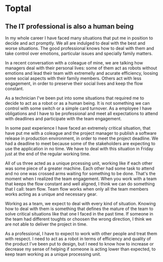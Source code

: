 # Toptal
## The IT professional is also a human being

In my whole career I have faced many situations that put me in position to decide and act promptly. We all are indulged to deal with the best and worse situations. The good professional knows how to deal with them and take control over emotions, particular issues and specially family matters. 

In a recent conversation with a coleague of mine, we are talking how managers deal with their personal lives: some of them act as robots without emotions and lead their team with extremelly and acurate efficiency, loosing some social aspects with their family members. Others act with less engagement, in order to preserve their social lives and keep the flow constant.

As a technician I've been put into some situations that required me to decide to act as a robot or as a human being. It is not something we can control with some switch or a simple card turnover. As a employee I have obligations and I have to be professional and meet all expectations to attend with deadlines and participate with the team engagement.

In some past experience I have faced an extremely critical situation, that have put me with a coleague and the project manager to publish a software release in production environment, in order to meet the project deadline. We had a deadline to meet because some of the stakeholders are expecting to use the application in no time. We have to deal with this situation in Friday just at the end of the regular working time.

All of us three acted as a unique prcessing unit, working like if each other was some piece of a greater machine. Each other had some task to attend and no one was crossed arms waiting for something to be done. That's the moment when I realized the team engagement. When you work with a team that keeps the flow constant and well aligned, I think we can do something that I call: team flow. Team flow works when only all the team members works acting as a unique and necessary gear.

Working as a team, we expect to deal with every kind of situation. Knowing how to deal with them is something that defines the mature of the team to solve critical situations like that one I faced in the past time. If someone in the team had different toughts or choosen the wrong direction, I think we are not able to deliver the project in time.

As a professional, I have to expect to work with other people and treat them with respect. I need to act as a robot in terms of efficiency and quality of the product I've been put to design, but I need to know how to increase or decrease my sense of helping if someone is acting lower than expected, to keep team working as a unique processing unit.
